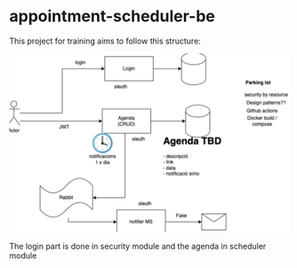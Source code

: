 # appointment-scheduler-be

This project for training aims to follow this structure:

![](appointment-scheduler-be/scheduler/src/main/resources/appointment-scheduler-be.png)

The login part is done in security module and the agenda in scheduler module

